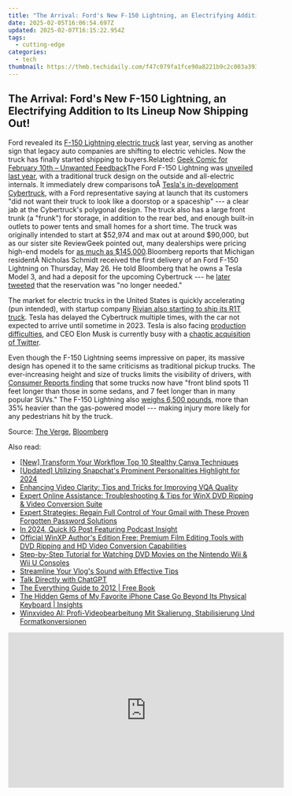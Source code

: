 ```yaml
---
title: "The Arrival: Ford's New F-150 Lightning, an Electrifying Addition to Its Lineup Now Shipping Out!"
date: 2025-02-05T16:06:54.697Z
updated: 2025-02-07T16:15:22.954Z
tags:
  - cutting-edge
categories:
  - tech
thumbnail: https://thmb.techidaily.com/f47c079fa1fce90a8221b9c2c003a393b4231e2fbb42dbd4e99eb8971ba63ab6.jpg
---
```


## The Arrival: Ford's New F-150 Lightning, an Electrifying Addition to Its Lineup Now Shipping Out!

Ford revealed its [F-150 Lightning electric truck](https://www.ford.com/trucks/f150/f150-lightning/) last year, serving as another sign that legacy auto companies are shifting to electric vehicles. Now the truck has finally started shipping to buyers.Related: [Geek Comic for February 10th – Unwanted Feedback](https://www.reviewgeek.com/104798/everything-we-know-about-the-tesla-cybertruck/)The Ford F-150 Lightning was [unveiled last year](https://www.cnbc.com/2021/05/21/from-anti-tesla-design-to-huge-frunk-5-things-about-fords-f-150-lightning.html), with a traditional truck design on the outside and all-electric internals. It immediately drew comparisons toÂ [Tesla's in-development Cybertruck](https://www.reviewgeek.com/104798/everything-we-know-about-the-tesla-cybertruck/), with a Ford representative saying at launch that its customers "did not want their truck to look like a doorstop or a spaceship" --- a clear jab at the Cybertruck's polygonal design. The truck also has a large front trunk (a "frunk") for storage, in addition to the rear bed, and enough built-in outlets to power tents and small homes for a short time. The truck was originally intended to start at $52,974 and max out at around $90,000, but as our sister site ReviewGeek pointed out, many dealerships were pricing high-end models for [as much as $145,000](https://www.reviewgeek.com/117911/ford-f-150-lightning-prices-exceed-145k-as-dealers-break-rules/).Bloomberg reports that Michigan residentÂ Nicholas Schmidt received the first delivery of an Ford F-150 Lightning on Thursday, May 26\. He told Bloomberg that he owns a Tesla Model 3, and had a deposit for the upcoming Cybertruck --- he [later tweeted](https://twitter.com/oneguynick/status/1530203735309357057) that the reservation was "no longer needed."

 The market for electric trucks in the United States is quickly accelerating (pun intended), with startup company [Rivian also starting to ship its R1T truck](https://www.reviewgeek.com/149012/rivian-r1t-electric-truck-review/). Tesla has delayed the Cybertruck multiple times, with the car not expected to arrive until sometime in 2023\. Tesla is also facing [production difficulties](https://www.reuters.com/business/autos-transportation/tesla-delays-plan-restore-shanghai-plant-output-pre-lockdown-levels-memo-2022-05-16/), and CEO Elon Musk is currently busy with a [chaotic acquisition of Twitter](https://www.cnbc.com/2022/05/26/twitter-shareholders-sue-elon-musk-and-twitter-over-chaotic-deal.html).

 Even though the F-150 Lightning seems impressive on paper, its massive design has opened it to the same criticisms as traditional pickup trucks. The ever-increasing height and size of trucks limits the visibility of drivers, with [Consumer Reports finding](https://www.consumerreports.org/car-safety/the-hidden-dangers-of-big-trucks/) that some trucks now have "front blind spots 11 feet longer than those in some sedans, and 7 feet longer than in many popular SUVs." The F-150 Lightning also [weighs 6,500 pounds](https://slate.com/business/2021/05/ford-f150-lightning-electric-weight.html), more than 35% heavier than the gas-powered model --- making injury more likely for any pedestrians hit by the truck.

 Source: [The Verge](https://www.theverge.com/2022/5/27/23144346/ford-delivers-first-f150-lightning-electric-truck-chevy-tesla), [Bloomberg](https://www.bloomberg.com/news/articles/2022-05-26/ford-f-150-lightning-first-sale-goes-to-would-be-tesla-cybertruck-buyer)

<ins class="adsbygoogle"
     style="display:block"
     data-ad-format="autorelaxed"
     data-ad-client="ca-pub-7571918770474297"
     data-ad-slot="1223367746"></ins>

<ins class="adsbygoogle"
     style="display:block"
     data-ad-client="ca-pub-7571918770474297"
     data-ad-slot="8358498916"
     data-ad-format="auto"
     data-full-width-responsive="true"></ins>

<span class="atpl-alsoreadstyle">Also read:</span>
<div><ul>
<li><a href="https://some-guidance.techidaily.com/new-transform-your-workflow-top-10-stealthy-canva-techniques/"><u>[New] Transform Your Workflow Top 10 Stealthy Canva Techniques</u></a></li>
<li><a href="https://fox-boxes.techidaily.com/updated-utilizing-snapchats-prominent-personalities-highlight-for-2024/"><u>[Updated] Utilizing Snapchat's Prominent Personalities Highlight for 2024</u></a></li>
<li><a href="https://techtrends.techidaily.com/enhancing-video-clarity-tips-and-tricks-for-improving-vqa-quality/"><u>Enhancing Video Clarity: Tips and Tricks for Improving VQA Quality</u></a></li>
<li><a href="https://techtrends.techidaily.com/expert-online-assistance-troubleshooting-and-tips-for-winx-dvd-ripping-and-video-conversion-suite/"><u>Expert Online Assistance: Troubleshooting & Tips for WinX DVD Ripping & Video Conversion Suite</u></a></li>
<li><a href="https://os-tips.techidaily.com/expert-strategies-regain-full-control-of-your-gmail-with-these-proven-forgotten-password-solutions/"><u>Expert Strategies: Regain Full Control of Your Gmail with These Proven Forgotten Password Solutions</u></a></li>
<li><a href="https://extra-support.techidaily.com/in-2024-quick-ig-post-featuring-podcast-insight/"><u>In 2024, Quick IG Post Featuring Podcast Insight</u></a></li>
<li><a href="https://techtrends.techidaily.com/official-winxp-authors-edition-free-premium-film-editing-tools-with-dvd-ripping-and-hd-video-conversion-capabilities/"><u>Official WinXP Author's Edition Free: Premium Film Editing Tools with DVD Ripping and HD Video Conversion Capabilities</u></a></li>
<li><a href="https://techtrends.techidaily.com/step-by-step-tutorial-for-watching-dvd-movies-on-the-nintendo-wii-and-wii-u-consoles/"><u>Step-by-Step Tutorial for Watching DVD Movies on the Nintendo Wii & Wii U Consoles</u></a></li>
<li><a href="https://youtube-videos.techidaily.com/streamline-your-vlogs-sound-with-effective-tips/"><u>Streamline Your Vlog's Sound with Effective Tips</u></a></li>
<li><a href="https://tech-savvy.techidaily.com/1721428001769-talk-directly-with-chatgpt/"><u>Talk Directly with ChatGPT</u></a></li>
<li><a href="https://novels-ebooks.techidaily.com/95683488-9781440501630-the-everything-guide-to-2012/"><u>The Everything Guide to 2012 | Free Book</u></a></li>
<li><a href="https://tech-renaissance.techidaily.com/the-hidden-gems-of-my-favorite-iphone-case-go-beyond-its-physical-keyboard-insights/"><u>The Hidden Gems of My Favorite iPhone Case Go Beyond Its Physical Keyboard | Insights</u></a></li>
<li><a href="https://techtrends.techidaily.com/winxvideo-ai-profi-videobearbeitung-mit-skalierung-stabilisierung-und-formatkonversionen/"><u>Winxvideo AI: Profi-Videobearbeitung Mit Skalierung, Stabilisierung Und Formatkonversionen</u></a></li>
</ul></div>

<!-- affiliate ads begin -->
<iframe width="560" height="315" src="https://www.youtube.com/embed/fHWdQw1gRyI?si=ve9wZnPupiooLThG" title="YouTube video player" frameborder="0" allow="accelerometer; autoplay; clipboard-write; encrypted-media; gyroscope; picture-in-picture; web-share" referrerpolicy="strict-origin-when-cross-origin" allowfullscreen></iframe>
<!-- affiliate ads end -->

